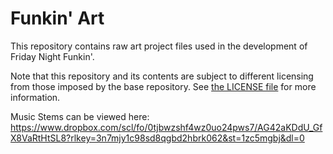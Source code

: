 # Funkin' Art

This repository contains raw art project files used in the development of Friday Night Funkin'.

Note that this repository and its contents are subject to different licensing from those imposed by the base repository. See [the LICENSE file](./LICENSE.md) for more information.


Music Stems can be viewed here: https://www.dropbox.com/scl/fo/0tjbwzshf4wz0uo24pws7/AG42aKDdU_GfX8VaRtHtSL8?rlkey=3n7mjy1c98sd8qgbd2hbrk062&st=1zc5mgbj&dl=0
